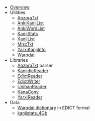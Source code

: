   * [Overview](Overview.md)
  * Utilities
    * [AozoraTxt](AozoraTxt.md)
    * [AnkiKanjiList](AnkiKanjiList.md)
    * [AnkiWordList](AnkiWordList.md)
    * [KanjiStats](KanjiStats.md)
    * [KanjiList](KanjiList.md)
    * [MiscTxt](MiscTxt.md)
    * [YarxiKanjiInfo](YarxiKanjiInfo.md)
    * [Warodai](Warodai.md)
  * Libraries
    * [AozoraTxt](AozoraTxt.md) parser
    * [KanjidicReader](KanjidicReader.md)
    * [EdictReader](EdictReader.md)
    * [EdictWriter](EdictWriter.md)
    * [UnihanReader](UnihanReader.md)
    * [KanaConv](KanaConv.md)
    * [YarxiReader](YarxiReader.md)
  * Data
    * [Warodai dictionary](Warodai.md) in EDICT format
    * [kanjistats\_4Gb](kanjistats_4Gb.md)